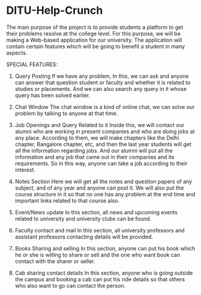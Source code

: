 # DITU-Help-Crunch

The main purpose of the project is to provide students a platform to get their problems resolve at the college level. For this purpose, we will be making a Web-based application for our university. The application will contain certain features which will be going to benefit a student in many aspects.

SPECIAL FEATURES:

1.	Query Posting
If we have any problem, In this, we can ask and anyone can answer that question student or faculty and whether it is related to studies or placements. And we can also search any query in it whose query has been solved earlier.

2.	Chat Window
 The chat window is a kind of online chat, we can solve our problem by talking to anyone at that time.

3.	Job Openings and Query Related to it
Inside this, we will contact our alumni who are working in present companies and who are doing jobs at any place. According to them, we will make chapters like the Delhi chapter, Bangalore chapter, etc, and then the last year students will get all the information regarding jobs. And our alumni will put all the information and any job that came out in their companies and its requirements. So in this way, anyone can take a job according to their interest.

4.	Notes Section
Here we will get all the notes and question papers of any subject, and of any year and anyone can post it. We will also put the course structure in it so that no one has any problem at the end time and important links related to that course also.

5.	Event/News update
In this section, all news and upcoming events related to university and university clubs can be found.

6.	Faculty contact and mail 
In this section, all university professors and assistant professors contacting details will be provided.

7.	Books Sharing and selling
 In this section, anyone can put his book which he or she is willing to share or sell and the one who want book can contact with the sharer or seller. 

8.	Cab sharing contact details
In this section, anyone who is going outside the campus and booking a cab can put his ride details so that others who also want to go can contact the person.

